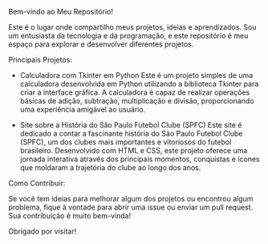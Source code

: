 Bem-vindo ao Meu Repositório!

Este é o lugar onde compartilho meus projetos, ideias e aprendizados. Sou um entusiasta da tecnologia e da programação, e este repositório é meu espaço para explorar e desenvolver diferentes projetos.

Principais Projetos:

- Calculadora com Tkinter em Python
Este é um projeto simples de uma calculadora desenvolvida em Python utilizando a biblioteca Tkinter para criar a interface gráfica. A calculadora é capaz de realizar operações básicas de adição, subtração, multiplicação e divisão, proporcionando uma experiência amigável ao usuário.

- Site sobre a História do São Paulo Futebol Clube (SPFC)
Este site é dedicado a contar a fascinante história do São Paulo Futebol Clube (SPFC), um dos clubes mais importantes e vitoriosos do futebol brasileiro. Desenvolvido com HTML e CSS, este projeto oferece uma jornada interativa através dos principais momentos, conquistas e ícones que moldaram a trajetória do clube ao longo dos anos.


Como Contribuir:

Se você tem ideias para melhorar algum dos projetos ou encontrou algum problema, fique à vontade para abrir uma issue ou enviar um pull request. Sua contribuição é muito bem-vinda!


Obrigado por visitar!


